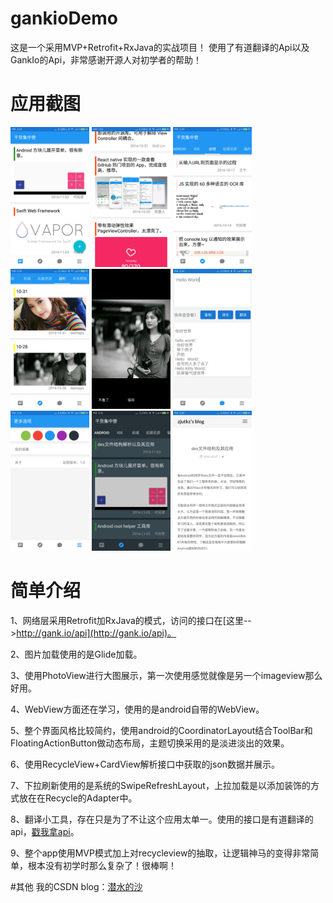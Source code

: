 # gankioDemo
这是一个采用MVP+Retrofit+RxJava的实战项目！
使用了有道翻译的Api以及GankIo的Api，非常感谢开源人对初学者的帮助！

# 应用截图

<img src="./screenshot/home.png" width="25%"/>
<img src="./screenshot/home_02.png" width="25%"/>
<img src="./screenshot/all.png" width="25%"/>

<img src="./screenshot/pics.png" width="25%"/>
<img src="./screenshot/pics_02.png" width="25%"/>
<img src="./screenshot/translate.png" width="25%"/>

<img src="./screenshot/setting.png" width="25%"/>
<img src="./screenshot/theme.png" width="25%"/>
<img src="./screenshot/web.png" width="25%"/>

# 简单介绍

1、网络层采用Retrofit加RxJava的模式，访问的接口在[这里-->http://gank.io/api](http://gank.io/api)。

2、图片加载使用的是Glide加载。

3、使用PhotoView进行大图展示，第一次使用感觉就像是另一个imageview那么好用。

4、WebView方面还在学习，使用的是android自带的WebView。

5、整个界面风格比较简约，使用android的CoordinatorLayout结合ToolBar和FloatingActionButton做动态布局，主题切换采用的是淡进淡出的效果。

6、使用RecycleView+CardView解析接口中获取的json数据并展示。

7、下拉刷新使用的是系统的SwipeRefreshLayout，上拉加载是以添加装饰的方式放在在Recycle的Adapter中。

8、翻译小工具，存在只是为了不让这个应用太单一。使用的接口是有道翻译的api，[戳我拿api](http://fanyi.youdao.com/openapi?path=data-mode)。

9、整个app使用MVP模式加上对recycleview的抽取，让逻辑神马的变得非常简单，根本没有初学时那么复杂了！很棒啊！

#其他
我的CSDN blog：[潜水的沙](http://blog.csdn.net/ahmclishihao)
